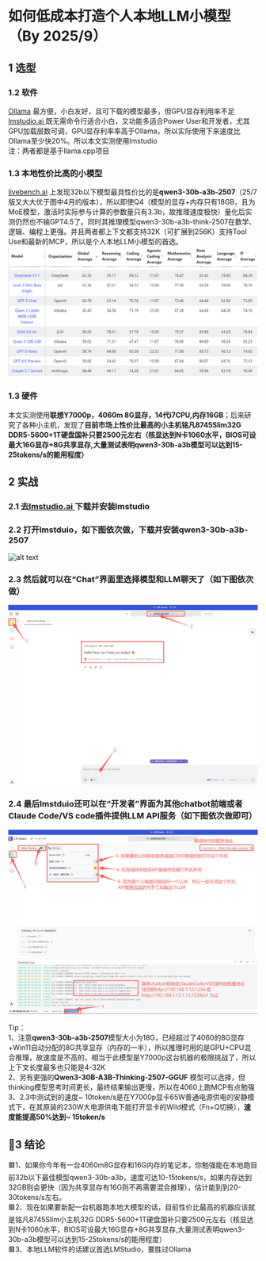 # 如何低成本打造个人本地LLM小模型 （By 2025/9）

## 1 选型
### 1.2 软件
[Ollama](https://ollama.com/) 最方便，小白友好，且可下载的模型最多，但GPU显存利用率不足<BR>
[lmstudio.ai ](https://lmstudio.ai/) 既无需命令行适合小白，又功能多适合Power User和开发者，尤其GPU加载层数可调，GPU显存利率率高于Ollama，所以实际使用下来速度比Ollama至少快20%。所以本文实测使用lmstudio<BR>
注：两者都是基于llama.cpp项目<BR>

### 1.3 本地性价比高的小模型
[livebench.ai](https://livebench.ai/) 上发现32b以下模型最具性价比的是**qwen3-30b-a3b-2507**（25/7版又大大优于图中4月的版本），所以即使Q4（模型的显存+内存只有18GB，且为MoE模型，激活时实际参与计算的参数量只有3.3b，故推理速度极快）量化后实测仍然也不输GPT4.5了。同时其推理模型qwen3-30b-a3b-think-2507在数学、逻辑、编程上更强。并且两者都上下文都支持32K（可扩展到256K）支持Tool Use和最新的MCP，所以是个人本地LLM小模型的首选。<BR>
![alt text](image-1.png)


### 1.3 硬件
本文实测使用**联想Y7000p，4060m 8G显存，14代i7CPU,内存16GB**；后来研究了各种小主机，发现了**目前市场上性价比最高的小主机铭凡8745Slim32G DDR5-5600+1T硬盘国补只要2500元左右（核显达到N卡1060水平，BIOS可设最大16G显存+8G共享显存,大量测试表明qwen3-30b-a3b模型可以达到15-25tokens/s的能用程度）**<BR>

## 2 实战
### 2.1 去[lmstudio.ai ](https://lmstudio.ai/) 下载并安装lmstudio
### 2.2 打开lmstduio，如下图依次做，下载并安装qwen3-30b-a3b-2507
![alt text](lmstudo选qwen3-30b.png)
### 2.3 然后就可以在“Chat”界面里选择模型和LLM聊天了（如下图依次做）
![alt text](lmstudo使用qwen3-30b.png)
### 2.4 最后lmstduio还可以在“开发者”界面为其他chatbot前端或者Claude Code/VS code插件提供LLM API服务（如下图依次做即可）
![alt text](lmstudo提供API服务.png)

Tip：<BR>
1、注意**qwen3-30b-a3b-2507**模型大小为18G，已经超过了4060的8G显存+Win11自动分配的8G共享显存（内存的一半），所以推理时用的是GPU+CPU混合推理，故速度是不高的，相当于此模型是Y7000p这台机器的极限挑战了，所以上下文长度最多也只能是4-32K<BR>
2、另有更强的**Qwen3-30B-A3B-Thinking-2507-GGUF** 模型可以选择，但thinking模型思考时间更长，最终结果输出更慢，所以在4060上跑MCP有点勉强<BR>
3、2.3中测试到的速度~ 10token/s是在Y7000p显卡65W普通电源供电的安静模式下，在其原装的230W大电源供电下能打开显卡的Wild模式（Fn+Q切换），**速度能提高50%达到~ 15token/s** <BR>

## 🔴3 结论
🟥1、如果你今年有一台4060m8G显存和16G内存的笔记本，你勉强能在本地跑目前32b以下最佳模型qwen3-30b-a3b，速度可达10-15tokens/s，如果内存达到32GB则会更快（因为共享显存有16G则不再需要混合推理），估计能到到20-30tokens/s左右。<BR>
🟥2、现在如果要新配一台机器跑本地大模型的话，目前性价比最高的机器应该就是铭凡8745Slim小主机32G DDR5-5600+1T硬盘国补只要2500元左右（核显达到N卡1060水平，BIOS可设最大16G显存+8G共享显存,大量测试表明qwen3-30b-a3b模型可以达到15-25tokens/s的能用程度）<BR>
🟥3、本地LLM软件的话建议首选LMStudio，要胜过Ollama<BR>




